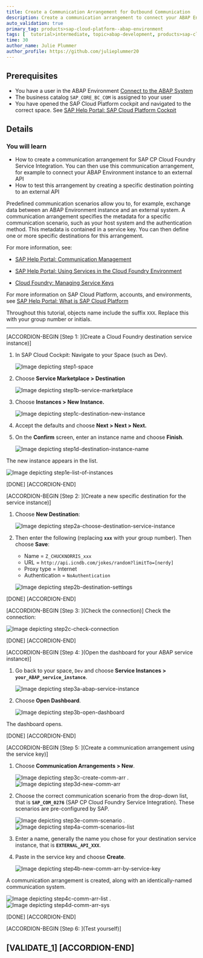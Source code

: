 ```yaml
---
title: Create a Communication Arrangement for Outbound Communication
description: Create a communication arrangement to connect your ABAP Environment to an external system - either SAP or third-party.
auto_validation: true
primary_tag: products>sap-cloud-platform--abap-environment
tags: [  tutorial>intermediate, topic>abap-development, products>sap-cloud-platform ]
time: 30
author_name: Julie Plummer
author_profile: https://github.com/julieplummer20
---
```


## Prerequisites
- You have a user in the ABAP Environment [Connect to the ABAP System](https://help.sap.com/viewer/65de2977205c403bbc107264b8eccf4b/Cloud/en-US/7379dbd2e1684119bc1dd28874bbbb7b.html)
- The business catalog `SAP_CORE_BC_COM` is assigned to your user
- You have opened the SAP Cloud Platform cockpit and navigated to the correct space. See [SAP Help Portal: SAP Cloud Platform Cockpit](https://help.sap.com/viewer/65de2977205c403bbc107264b8eccf4b/Cloud/en-US/e47748b5bb571014afedc70595804f3e.html)


## Details
### You will learn
  - How to create a communication arrangement for SAP CP Cloud Foundry Service Integration. You can then use this communication arrangement, for example to connect your ABAP Environment instance to an external API
  - How to test this arrangement by creating a specific destination pointing to an external API

  Predefined communication scenarios allow you to, for example, exchange data between an ABAP Environment instance and an external system.
  A communication arrangement specifies the metadata for a specific communication scenario, such as your host system and the authentication method. This metadata is contained in a service key.  You can then define one or more specific destinations for this arrangement.

  For more information, see:

  - [SAP Help Portal: Communication Management](https://help.sap.com/viewer/65de2977205c403bbc107264b8eccf4b/Cloud/en-US/2e84a10c430645a88bdbfaaa23ac9ff7.html)

  - [SAP Help Portal: Using Services in the Cloud Foundry Environment](https://help.sap.com/viewer/65de2977205c403bbc107264b8eccf4b/Cloud/en-US/f22029f0e7404448ab65f71ff5b0804d.html)

  - [Cloud Foundry: Managing Service Keys](https://docs.cloudfoundry.org/devguide/services/service-keys.html)

For more information on SAP Cloud Platform, accounts, and environments, see [SAP Help Portal: What is SAP Cloud Platform](https://help.sap.com/viewer/65de2977205c403bbc107264b8eccf4b/Cloud/en-US/73beb06e127f4e47b849aa95344aabe1.html)

Throughout this tutorial, objects name include the suffix `XXX`. Replace this with your group number or initials.

---

[ACCORDION-BEGIN [Step 1: ](Create a Cloud Foundry destination service instance)]
1. In SAP Cloud Cockpit: Navigate to your Space (such as Dev).

    ![Image depicting step1-space](step1-space.png)

2. Choose **Service Marketplace > Destination**

    ![Image depicting step1b-service-marketplace](step1b-service-marketplace.png)

3. Choose **Instances > New Instance.**

    ![Image depicting step1c-destination-new-instance](step1c-destination-new-instance.png)

4. Accept the defaults and choose **Next > Next > Next.**

5. On the **Confirm** screen, enter an instance name and choose **Finish**.

    ![Image depicting step1d-destination-instance-name](step1d-destination-instance-name.png)

The new instance appears in the list.

![Image depicting step1e-list-of-instances](step1e-list-of-instances.png)

[DONE]
[ACCORDION-END]

[ACCORDION-BEGIN [Step 2: ](Create a new specific destination for the service instance)]

1. Choose **New Destination**:

    ![Image depicting step2a-choose-destination-service-instance](step2a-choose-destination-service-instance.png)  

2. Then enter the following (replacing **`xxx`** with your group number). Then choose **Save**:
    - Name  = `Z_CHUCKNORRIS_xxx`
    - URL = `http://api.icndb.com/jokes/random?limitTo=[nerdy]`
    - Proxy type = Internet
    - Authentication = `NoAuthentication`

    ![Image depicting step2b-destination-settings](step2b-destination-settings.png)  

[DONE]
[ACCORDION-END]

[ACCORDION-BEGIN [Step 3: ](Check the connection)]
Check the connection:

![Image depicting step2c-check-connection](step2c-check-connection.png)  

[DONE]
[ACCORDION-END]

[ACCORDION-BEGIN [Step 4: ](Open the dashboard for your ABAP service instance)]
1. Go back to your space, `Dev` and choose **Service Instances >  `your_ABAP_service_instance`**.

    ![Image depicting step3a-abap-service-instance](step3a-abap-service-instance.png)

2. Choose **Open Dashboard**.

    ![Image depicting step3b-open-dashboard](step3b-open-dashboard.png)

The dashboard opens.

[DONE]
[ACCORDION-END]

[ACCORDION-BEGIN [Step 5: ](Create a communication arrangement using the service key)]
1. Choose **Communication Arrangements > New**.

    ![Image depicting step3c-create-comm-arr](step3c-create-comm-arr.png)
    .
    ![Image depicting step3d-new-comm-arr](step3d-new-comm-arr.png)

2. Choose the correct communication scenario from the drop-down list, that is **`SAP_COM_0276`** (SAP CP Cloud Foundry Service Integration). These scenarios are pre-configured by SAP.

    ![Image depicting step3e-comm-scenario](step3e-comm-scenario.png)
    .
    ![Image depicting step4a-comm-scenarios-list](step4a-comm-scenarios-list.png)

3. Enter a name, generally the name you chose for your destination service instance, that is **`EXTERNAL_API_XXX`**.

4. Paste in the service key and choose **Create**.

    ![Image depicting step4b-new-comm-arr-by-service-key](step4b-new-comm-arr-by-service-key.png)

A communication arrangement is created, along with an identically-named communication system.

![Image depicting step4c-comm-arr-list](step4c-comm-arr-list.png)
.
![Image depicting step4d-comm-arr-sys](step4d-comm-arr-sys.png)

[DONE]
[ACCORDION-END]

[ACCORDION-BEGIN [Step 6: ](Test yourself)]


[VALIDATE_1]
[ACCORDION-END]
---

